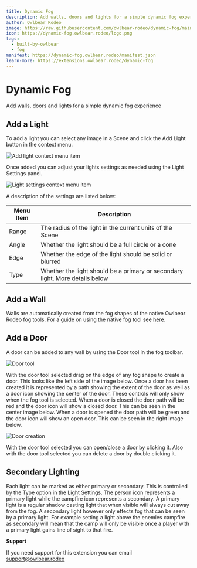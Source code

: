 ```yaml
---
title: Dynamic Fog
description: Add walls, doors and lights for a simple dynamic fog experience
author: Owlbear Rodeo
image: https://raw.githubusercontent.com/owlbear-rodeo/dynamic-fog/main/docs/header.jpg
icon: https://dynamic-fog.owlbear.rodeo/logo.png
tags:
  - built-by-owlbear
  - fog
manifest: https://dynamic-fog.owlbear.rodeo/manifest.json
learn-more: https://extensions.owlbear.rodeo/dynamic-fog
---
```


# Dynamic Fog

Add walls, doors and lights for a simple dynamic fog experience

## Add a Light

To add a light you can select any image in a Scene and click the Add Light button in the context menu.

![Add light context menu item](https://raw.githubusercontent.com/owlbear-rodeo/dynamic-fog/main/docs/add.jpg)

Once added you can adjust your lights settings as needed using the Light Settings panel.

![Light settings context menu item](https://raw.githubusercontent.com/owlbear-rodeo/dynamic-fog/main/docs/settings.jpg)

A description of the settings are listed below:

| Menu Item | Description                                                                  |
| --------- | ---------------------------------------------------------------------------- |
| Range     | The radius of the light in the current units of the Scene                    |
| Angle     | Whether the light should be a full circle or a cone                          |
| Edge      | Whether the edge of the light should be solid or blurred                     |
| Type      | Whether the light should be a primary or secondary light. More details below |

## Add a Wall

Walls are automatically created from the fog shapes of the native Owlbear Rodeo fog tools.
For a guide on using the native fog tool see [here](https://docs.owlbear.rodeo/docs/fog/).

## Add a Door

A door can be added to any wall by using the Door tool in the fog toolbar.

![Door tool](https://raw.githubusercontent.com/owlbear-rodeo/dynamic-fog/main/docs/doorTool.jpg)

With the door tool selected drag on the edge of any fog shape to create a door. This looks like the left side of the image below.
Once a door has been created it is represented by a path showing the extent of the door as well as a door icon showing the center of the door.
These controls will only show when the fog tool is selected.
When a door is closed the door path will be red and the door icon will show a closed door. This can be seen in the center image below.
When a door is opened the door path will be green and the door icon will show an open door. This can be seen in the right image below.

![Door creation](https://raw.githubusercontent.com/owlbear-rodeo/dynamic-fog/main/docs/doors.jpg)

With the door tool selected you can open/close a door by clicking it.
Also with the door tool selected you can delete a door by double clicking it.

## Secondary Lighting

Each light can be marked as either primary or secondary.
This is controlled by the Type option in the Light Settings.
The person icon represents a primary light while the campfire icon represents a secondary.
A primary light is a regular shadow casting light that when visible will always cut away from the fog.
A secondary light however only effects fog that can be seen by a primary light.
For example setting a light above the enemies campfire as secondary will mean that the camp will only be visible once a player with a primary light gains line of sight to that fire.

**Support**

If you need support for this extension you can email <support@owlbear.rodeo>
